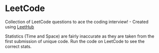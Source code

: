 # LeetCode
Collection of LeetCode questions to ace the coding interview! - Created using [LeetHub](https://github.com/QasimWani/LeetHub)

Statistics (Time and Space) are fairly inaccurate as they are taken from the first submission of unique code. Run the code on LeetCode to see the correct stats.
